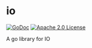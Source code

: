 # io

[![GoDoc](https://godoc.org/github.com/shiyou0130011/io?status.svg)](https://pkg.go.dev/github.com/shiyou0130011/io) 
[![Apache 2.0 License](https://img.shields.io/badge/License-Apache%202.0-%23CB2533.svg)](http://www.apache.org/licenses/LICENSE-2.0)

A go library for IO
